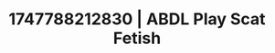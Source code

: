 ---
categories:
- Chastity play
- Cuckold kink
- Naughty librarian
- Hentai
- POV erotica
image: /assets/images/1747788212830.jpg
layout: post
seo:
  description: Featured content with artistic ABDL Play, Scat Fetish. HD images available.
  keywords: ABDL Play, Scat Fetish
  og_image: /assets/images/1747788212830.jpg
  schema_type: VisualArtwork
tags:
- ABDL Play
- '#1747788212830'
- Scat Fetish
title: 1747788212830 | ABDL Play Scat Fetish
---
